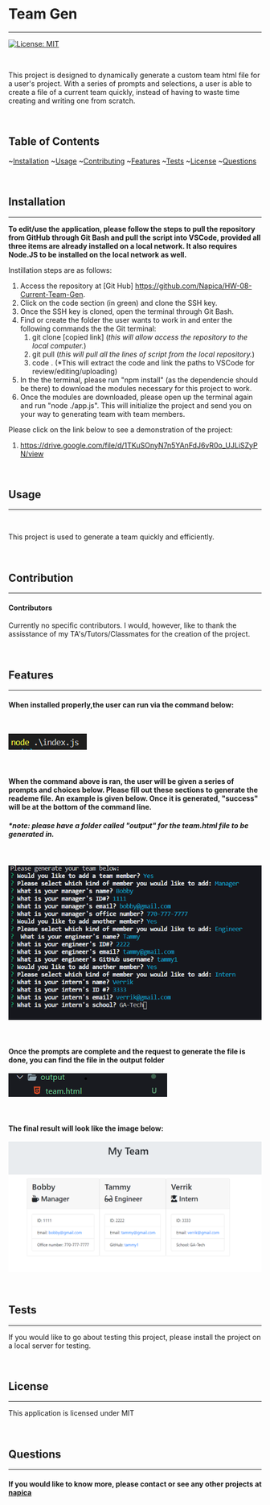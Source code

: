# Team Gen 

  <hr>

[![License: MIT](https://img.shields.io/badge/License-MIT-yellow.svg)](https://opensource.org/licenses/MIT)

  <br/>
  
  This project is designed to dynamically generate a custom team html file for a user's project.  With a series of prompts and selections, a user is able to create a file of a current team quickly, instead of having to waste time creating and writing one from scratch.

  <br/>

## Table of Contents

~[Installation](#installation)
~[Usage](#usage)
~[Contributing](#contributing)
~[Features](#features)
~[Tests](#tests)
~[License](#license)
~[Questions](#questions)

  <br/>

## Installation

  <hr>
  
  **To edit/use the application, please follow the steps to pull the repository from GitHub through Git Bash and pull the script into VSCode, provided all three items are already installed on a local network.  It also requires Node.JS to be installed on the local network as well.**

Instillation steps are as follows:

1. Access the repository at [Git Hub] https://github.com/Napica/HW-08-Current-Team-Gen.
2. Click on the code section (in green) and clone the SSH key.
3. Once the SSH key is cloned, open the terminal through Git Bash.
4. Find or create the folder the user wants to work in and enter the following commands the the Git terminal:
   1. git clone [copied link] (_this will allow access the repository to the local computer._)
   2. git pull (_this will pull all the lines of script from the local repository._)
   3. code . (\*This will extract the code and link the paths to VSCode for review/editing/uploading)
5. In the the terminal, please run "npm install" (as the dependencie should be there) to download the modules necessary for this project to work.  
6.  Once the modules are downloaded, please open up the terminal again and run "node ./app.js".  This will initialize the project and send you on your way to generating team with team members. 


Please click on the link below to see a demonstration of the project:

1. https://drive.google.com/file/d/1TKuSOnyN7n5YAnFdJ6vR0o_UJLiSZyPN/view

  <br/>
   
  
  ## Usage 
  
  <hr>
  
  <br/>
  
 This project is used to generate a team quickly and efficiently. 
     
<br/>    

  ## Contribution 
  
  <hr>
  
  #### Contributors 
  
  Currently no specific contributors.  I would, however, like to thank the assisstance of my TA's/Tutors/Classmates for the creation of the project. 
  
  <br/>
  
  ## Features
  <hr>
  
#### When installed properly,the user can run via the command below:
  
<br/>

![itemLinks](./assets/images/readmeimage5.png)

<br/>

#### When the command above is ran, the user will be given a series of prompts and choices below.  Please fill out these sections to generate the reademe file. An example is given below.  Once it is generated, "success" will be at the bottom of the command line.  
##### *note: please have a folder called "output" for the team.html file to be generated in.

<br/>

![itemLinks](./assets/images/readmeimage1.png)

<br/>

#### Once the prompts are complete and the request to generate the file is done, you can find the file in the output folder

![itemLinks](./assets/images/readmeimage2.png)

<br/>

#### The final result will look like the image below:

![itemLinks](./assets/images/readmeimage3.png)

<br/>

## Tests

  <hr>
  
  
  If you would like to go about testing this project, please install the project on a local server for testing.   

  <br/>
  
  ## License 
  
  <hr>
  
  This application is licensed under MIT

  <br/>

## Questions

  <hr>
  
  #### If you would like to know more, please contact or see any other projects at [napica](https://github.com/napica)